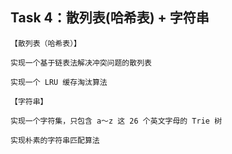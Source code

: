 ## Task 4：散列表(哈希表) + 字符串 

    【散列表（哈希表）】

    实现一个基于链表法解决冲突问题的散列表

    实现一个 LRU 缓存淘汰算法

    【字符串】

    实现一个字符集，只包含 a～z 这 26 个英文字母的 Trie 树

    实现朴素的字符串匹配算法
